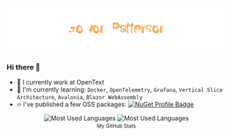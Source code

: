 <h1 align="center">
  <img src="https://raw.githubusercontent.com/gowon/gowon/main/name.svg" alt="Gowon Patterson" />
</h1>

### Hi there 👋

- 👔 I currently work at OpenText
- 🌱 I'm currently learning: `Docker`, `OpenTelemetry`, `Grafana`, `Vertical Slice Architecture`, `Avalonia`, `Blazor WebAssembly` 
- 🔥 I've published a few OSS packages: [![NuGet Profile Badge](https://img.shields.io/endpoint?url=https%3A%2F%2Fgowon-totalnugetdownloads.web.val.run%2F)](https://www.nuget.org/profiles/gowon)

<div align="center">
  <img src="https://github-readme-stats.vercel.app/api?username=gowon&show_icons=true&hide_title=true&theme=graywhite" alt="Most Used Languages" />
  <img src="https://github-readme-stats.vercel.app/api/top-langs/?username=gowon&layout=compact" alt="Most Used Languages" />
  <br />
  <small>My GitHub Stats</small>
  <br />
  <br />
</div>
